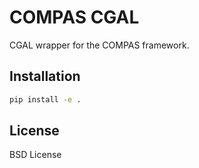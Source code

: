 # COMPAS CGAL

CGAL wrapper for the COMPAS framework.

## Installation

```bash
pip install -e .
```

## License

BSD License
